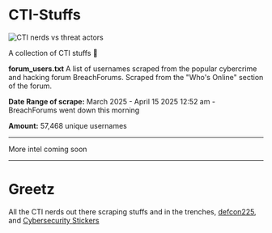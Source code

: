 # CTI-Stuffs

![CTI nerds vs threat actors](https://i.imgur.com/SP93Ph5.png)

A collection of CTI stuffs 📃

**forum_users.txt**
A list of usernames scraped from the popular cybercrime and hacking forum BreachForums. Scraped from the "Who's Online" section of the forum.

**Date Range of scrape:** March 2025 - April 15 2025 12:52 am - BreachForums went down this morning

**Amount:** 57,468 unique usernames

----

 More intel coming soon


----

# Greetz

All the CTI nerds out there scraping stuffs and in the trenches, [defcon225](https://defcon225.org/), and [Cybersecurity Stickers](https://cybersecuritystickers.com/)
